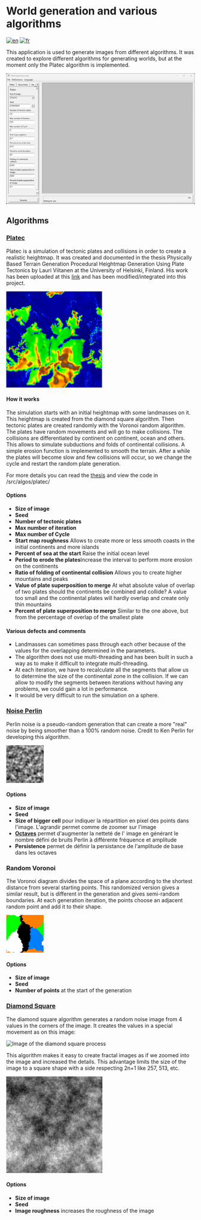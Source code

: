 # World generation and various algorithms

[![en](https://img.shields.io/badge/lang-en-red.svg)](/README.md)
[![fr](https://img.shields.io/badge/lang-fr-blue.svg)](/readme/fr-README.md)

This application is used to generate images from different algorithms. It was created to explore different algorithms
for generating worlds, but at the moment only the Platec algorithm is implemented.

![Image de l'application](/readme/img/img_application.png)

## Algorithms

### [Platec](/readme/Viitanen_Lauri_2012_03_30.pdf)

Platec is a simulation of tectonic plates and collisions in order to create a realistic heightmap.
It was created and documented in the thesis Physically Based Terrain Generation Procedural Heightmap Generation Using
Plate Tectonics by Lauri Viitanen at the University of Helsinki, Finland.
His work has been uploaded at this [link](https://sourceforge.net/projects/platec/) and has been modified/integrated
into this project.

![Platec platec](readme/img/platec.png)

#### How it works

The simulation starts with an initial heightmap with some landmasses on it. This heightmap is
created from the diamond square algorithm. Then tectonic plates are created randomly with the
Voronoi random algorithm.
The plates have random movements and will go to make collisions. The collisions are differentiated by continent on
continent, ocean and others. This allows to simulate subductions and folds of continental collisions. A simple erosion
function is implemented to smooth the terrain. After a while the plates will become slow and few collisions will occur,
so we change the cycle and restart the random plate generation.

For more details you can read the [thesis](/readme/Viitanen_Lauri_2012_03_30.pdf) and view the code in
/src/algos/platec/

#### Options

- **Size of image**
- **Seed**
- **Number of tectonic plates**
- **Max number of iteration**
- **Max number of Cycle**
- **Start map roughness** Allows to create more or less smooth coasts in the initial continents and more islands
- **Percent of sea at the start** Raise the initial ocean level
- **Period to erode the plates**Increase the interval to perform more erosion on the continents
- **Ratio of folding of continental collision** Allows you to create higher mountains and peaks
- **Value of plate superposition to merge** At what absolute value of overlap of two plates should the continents be
  combined and collide? A value too small and the continental plates will hardly overlap and create only thin mountains
- **Percent of plate superposition to merge** Similar to the one above, but from the percentage of overlap
  of the smallest plate

#### Various defects and comments

- Landmasses can sometimes pass through each other because of the values for the overlapping
  determined in the parameters.
- The algorithm does not use multi-threading and has been built in such a way as to make it difficult to integrate
  multi-threading.
- At each iteration, we have to recalculate all the segments that allow us to determine the size of the continental zone
  in the collision.
  If we can allow to modify the segments between iterations without having any problems, we could gain a lot in
  performance.
- It would be very difficult to run the simulation on a sphere.

### [Noise Perlin](https://adrianb.io/2014/08/09/perlinnoise.html)

Perlin noise is a pseudo-random generation that can create a more "real" noise by being smoother than a
100% random noise. Credit to Ken Perlin for developing this algorithm.

![Noise Perlin image](/readme/img/perlin_noise.png)

#### Options

- **Size of image**
- **Seed**
- **Size of bigger cell** pour indiquer la répartition en pixel des points dans l'image. L'agrandir permet
  comme de zoomer sur l'image
- **[Octaves](https://adrianb.io/2014/08/09/perlinnoise.html#working-with-octaves)** permet d'augmenter la netteté de l'
  image en générant le nombre défini de bruits Perlin à différente fréquence et amplitude
- **Persistence** permet de définir la persistance de l'amplitude de base dans les octaves

### Random Voronoi

The Voronoi diagram divides the space of a plane according to the shortest distance from several starting points. This
randomized version gives a similar result, but is different in the generation and gives semi-random boundaries. At each
generation iteration, the points choose an adjacent random point and add it to their shape.

![Random Voronoi image](/readme/img/random_voronoi.png)

#### Options

- **Size of image**
- **Seed**
- **Number of points** at the start of the generation

### [Diamond Square](https://en.wikipedia.org/wiki/Diamond-square_algorithm)

The diamond square algorithm generates a random noise image from 4 values in the corners of the image. It creates the
values in a special movement as on this image:

![Image of the diamond square process](https://upload.wikimedia.org/wikipedia/commons/thumb/b/bf/Diamond_Square.svg/800px-Diamond_Square.svg.png)

This algorithm makes it easy to create fractal images as if we zoomed into the image and increased the details. This
advantage limits the size of the image to a square shape with a side respecting 2n+1 like 257, 513,
etc.

![Diamond Square image](/readme/img/diamond_square.png)

#### Options

- **Size of image**
- **Seed**
- **Image roughness** increases the roughness of the image




